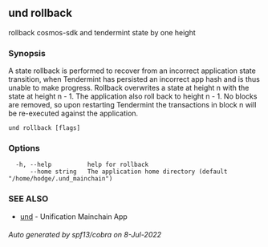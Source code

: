 ## und rollback

rollback cosmos-sdk and tendermint state by one height

### Synopsis


A state rollback is performed to recover from an incorrect application state transition,
when Tendermint has persisted an incorrect app hash and is thus unable to make
progress. Rollback overwrites a state at height n with the state at height n - 1.
The application also roll back to height n - 1. No blocks are removed, so upon
restarting Tendermint the transactions in block n will be re-executed against the
application.


```
und rollback [flags]
```

### Options

```
  -h, --help          help for rollback
      --home string   The application home directory (default "/home/hodge/.und_mainchain")
```

### SEE ALSO

* [und](und.md)	 - Unification Mainchain App

###### Auto generated by spf13/cobra on 8-Jul-2022
